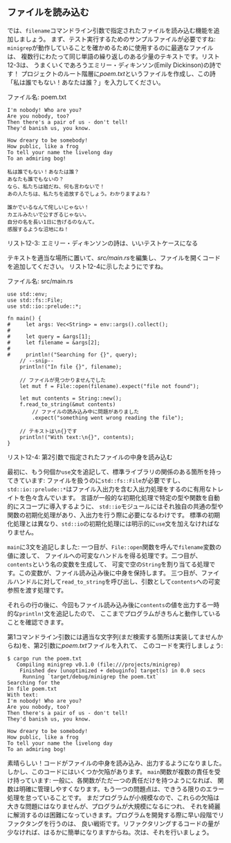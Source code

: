 <!-- ## Reading a File -->

## ファイルを読み込む

<!-- Now we’ll add functionality to read the file that is specified in the -->
<!-- `filename` command line argument. First, we need a sample file to test it with: -->
<!-- the best kind of file to use to make sure `minigrep` is working is one with a -->
<!-- small amount of text over multiple lines with some repeated words. Listing 12-3 -->
<!-- has an Emily Dickinson poem that will work well! Create a file called -->
<!-- *poem.txt* at the root level of your project, and enter the poem “I’m Nobody! -->
<!-- Who are you?” -->

では、`filename`コマンドライン引数で指定されたファイルを読み込む機能を追加しましょう。
まず、テスト実行するためのサンプルファイルが必要ですね: `minigrep`が動作していることを確かめるために使用するのに最適なファイルは、
複数行にわたって同じ単語の繰り返しのある少量のテキストです。リスト12-3は、
うまくいくであろうエミリー・ディキンソン(Emily Dickinson)の詩です！
プロジェクトのルート階層に*poem.txt*というファイルを作成し、この詩「私は誰でもない！あなたは誰？」を入力してください。

<!-- <span class="filename">Filename: poem.txt</span> -->

<span class="filename">ファイル名: poem.txt</span>

```text
I'm nobody! Who are you?
Are you nobody, too?
Then there's a pair of us - don't tell!
They'd banish us, you know.

How dreary to be somebody!
How public, like a frog
To tell your name the livelong day
To an admiring bog!

私は誰でもない！あなたは誰？
あなたも誰でもないの？
なら、私たちは組だね、何も言わないで！
あの人たちは、私たちを追放するでしょう。わかりますよね？

誰かでいるなんて侘しいじゃない！
カエルみたいで公すぎるじゃない。
自分の名を長い1日に告げるのなんて。
感服するような沼地にね！
```

<!-- <span class="caption">Listing 12-3: A poem by Emily Dickinson makes a good test -->
<!-- case</span> -->

<span class="caption">リスト12-3: エミリー・ディキンソンの詩は、いいテストケースになる</span>

<!-- With the text in place, edit *src/main.rs* and add code to open the file, as -->
<!-- shown in Listing 12-4. -->

テキストを適当な場所に置いて、*src/main.rs*を編集し、ファイルを開くコードを追加してください。
リスト12-4に示したようにですね。

<!-- <span class="filename">Filename: src/main.rs</span> -->

<span class="filename">ファイル名: src/main.rs</span>

```rust,should_panic
use std::env;
use std::fs::File;
use std::io::prelude::*;

fn main() {
#     let args: Vec<String> = env::args().collect();
#
#     let query = &args[1];
#     let filename = &args[2];
#
#     println!("Searching for {}", query);
    // --snip--
    println!("In file {}", filename);

    // ファイルが見つかりませんでした
    let mut f = File::open(filename).expect("file not found");

    let mut contents = String::new();
    f.read_to_string(&mut contents)
        // ファイルの読み込み中に問題がありました
        .expect("something went wrong reading the file");

    // テキストは\n{}です
    println!("With text:\n{}", contents);
}
```

<!-- <span class="caption">Listing 12-4: Reading the contents of the file specified -->
<!-- by the second argument</span> -->

<span class="caption">リスト12-4: 第2引数で指定されたファイルの中身を読み込む</span>

<!-- First, we add some more `use` statements to bring in relevant parts of the -->
<!-- standard library: we need `std::fs::File` to handle files, and -->
<!-- `std::io::prelude::*` contains various useful traits for doing I/O, including -->
<!-- file I/O. In the same way that Rust has a general prelude that brings certain -->
<!-- types and functions into scope automatically, the `std::io` module has its own -->
<!-- prelude of common types and functions you’ll need when working with I/O. Unlike -->
<!-- the default prelude, we must explicitly add a `use` statement for the -->
<!-- prelude from `std::io`. -->

最初に、もう何個か`use`文を追記して、標準ライブラリの関係のある箇所を持ってきています:
ファイルを扱うのに`std::fs::File`が必要ですし、
`std::io::prelude::*`はファイル入出力を含む入出力処理をするのに有用なトレイトを色々含んでいます。
言語が一般的な初期化処理で特定の型や関数を自動的にスコープに導入するように、
`std::io`モジュールにはそれ独自の共通の型や関数の初期化処理があり、入出力を行う際に必要になるわけです。
標準の初期化処理とは異なり、`std::io`の初期化処理には明示的に`use`文を加えなければなりません。

<!-- In `main`, we’ve added three statements: first, we get a mutable handle to the -->
<!-- file by calling the `File::open` function and passing it the value of the -->
<!-- `filename` variable. Second, we create a variable called `contents` and set it -->
<!-- to a mutable, empty `String`. This will hold the content of the file after we -->
<!-- read it in. Third, we call `read_to_string` on our file handle and pass a -->
<!-- mutable reference to `contents` as an argument. -->

`main`に3文を追記しました: 一つ目が、`File::open`関数を呼んで`filename`変数の値に渡して、
ファイルへの可変なハンドルを得る処理です。二つ目が、`contents`という名の変数を生成して、
可変で空の`String`を割り当てる処理です。この変数が、ファイル読み込み後に中身を保持します。
三つ目が、ファイルハンドルに対して`read_to_string`を呼び出し、引数として`contents`への可変参照を渡す処理です。

<!-- After those lines, we’ve again added a temporary `println!` statement that -->
<!-- prints the value of `contents` after the file is read, so we can check that the -->
<!-- program is working so far. -->

それらの行の後に、今回もファイル読み込み後に`contents`の値を出力する一時的な`println!`文を追記したので、
ここまでプログラムがきちんと動作していることを確認できます。

<!-- Let’s run this code with any string as the first command line argument (because -->
<!-- we haven’t implemented the searching part yet) and the *poem.txt* file as the -->
<!-- second argument: -->

第1コマンドライン引数には適当な文字列(まだ検索する箇所は実装してませんからね)を、第2引数に*poem.txt*ファイルを入れて、
このコードを実行しましょう:

```text
$ cargo run the poem.txt
   Compiling minigrep v0.1.0 (file:///projects/minigrep)
    Finished dev [unoptimized + debuginfo] target(s) in 0.0 secs
     Running `target/debug/minigrep the poem.txt`
Searching for the
In file poem.txt
With text:
I'm nobody! Who are you?
Are you nobody, too?
Then there's a pair of us - don't tell!
They'd banish us, you know.

How dreary to be somebody!
How public, like a frog
To tell your name the livelong day
To an admiring bog!
```

<!-- 4行目の冒頭は、末端のone ideaをあえて訳していない。こちらの方が日本語としては自然と思われる -->

<!-- Great! The code read and then printed the content of the file. But the code -->
<!-- has a few flaws. The `main` function has multiple responsibilities: generally, -->
<!-- functions are clearer and easier to maintain if each function is responsible -->
<!-- for only one idea. The other problem is that we’re not handling errors as well -->
<!-- as we could. The program is still small, so these flaws aren’t a big problem, -->
<!-- but as the program grows, it will be harder to fix them cleanly. It’s good -->
<!-- practice to begin refactoring early on when developing a program, because it’s -->
<!-- much easier to refactor smaller amounts of code. We’ll do that next. -->

素晴らしい！コードがファイルの中身を読み込み、出力するようになりました。しかし、このコードにはいくつか欠陥があります。
`main`関数が複数の責任を受け持っています: 一般に、各関数がただ一つの責任だけを持つようになれば、
関数は明確に管理しやすくなります。もう一つの問題点は、できうる限りのエラー処理を怠っていることです。
まだプログラムが小規模なので、これらの欠陥は大きな問題にはなりませんが、プログラムが大規模になるにつれ、
それを綺麗に解消するのは困難になっていきます。プログラムを開発する際に早い段階でリファクタングを行うのは、
良い戦術です。リファクタリングするコードの量が少なければ、はるかに簡単になりますからね。次は、それを行いましょう。
